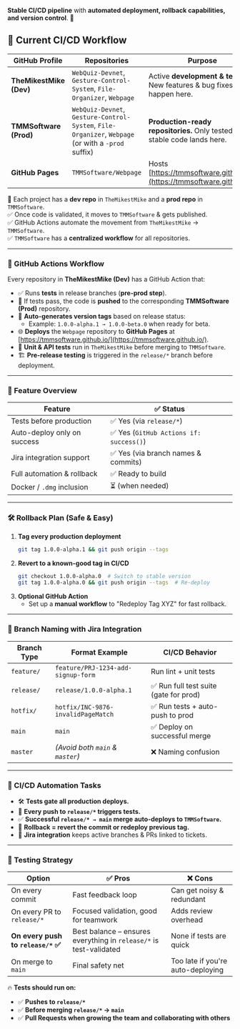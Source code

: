 **Stable CI/CD pipeline** with **automated deployment, rollback capabilities, and version control**. 🚀

## 🔷 Current CI/CD Workflow

| **GitHub Profile**   | **Repositories** | **Purpose** |
|----------------------|-----------------|-------------|
| **TheMikestMike (Dev)** | `WebQuiz-Devnet`, `Gesture-Control-System`, `File-Organizer`, `Webpage` | Active **development & testing**. New features & bug fixes happen here. |
| **TMMSoftware (Prod)** | `WebQuiz-Devnet`, `Gesture-Control-System`, `File-Organizer`, `Webpage` (or with a `-prod` suffix) | **Production-ready repositories.** Only tested, stable code lands here. |
| **GitHub Pages** | `TMMSoftware/Webpage` | Hosts [https://tmmsoftware.github.io/](https://tmmsoftware.github.io/) |

📌 Each project has a **dev repo** in `TheMikestMike` and a **prod repo** in `TMMSoftware`.<br>
✅ Once code is validated, it moves to `TMMSoftware` & gets published.<br>
✅ GitHub Actions automate the movement from `TheMikestMike` → `TMMSoftware`.<br>
✅ `TMMSoftware` has a **centralized workflow** for all repositories.<br>

---

### 🔄 GitHub Actions Workflow

Every repository in **TheMikestMike (Dev)** has a GitHub Action that:

- ✅ Runs **tests** in release branches (**pre-prod step**).
- 🚀 If tests pass, the code is **pushed** to the corresponding **TMMSoftware (Prod)** repository.
- 🔖 **Auto-generates version tags** based on release status:  
  - Example: `1.0.0-alpha.1 → 1.0.0-beta.0` when ready for beta.
- 🌐 **Deploys** the `Webpage` repository to **GitHub Pages** at [https://tmmsoftware.github.io/](https://tmmsoftware.github.io/).
- 🔬 **Unit & API tests** run in `TheMikestMike` before merging to `TMMSoftware`.
- 🏗️ **Pre-release testing** is triggered in the `release/*` branch before deployment.

---

### 🔧 Feature Overview

| Feature                        | ✅ Status |
|--------------------------------|----------|
| Tests before production        | ✅ Yes (via `release/*`) |
| Auto-deploy only on success    | ✅ Yes (`GitHub Actions if: success()`) |
| Jira integration support       | ✅ Yes (via branch names & commits) |
| Full automation & rollback     | ✅ Ready to build |
| Docker / `.dmg` inclusion      | ⏳ (when needed) |

---

### 🛠️ Rollback Plan (Safe & Easy)

1. **Tag every production deployment**  
   ```sh
   git tag 1.0.0-alpha.1 && git push origin --tags
   ```
2. **Revert to a known-good tag in CI/CD**  
   ```sh
   git checkout 1.0.0-alpha.0  # Switch to stable version
   git tag 1.0.0-alpha.0 && git push origin --tags  # Re-deploy
   ```
3. **Optional GitHub Action**  
   - Set up a **manual workflow** to "Redeploy Tag XYZ" for fast rollback.

---

### 🌱 Branch Naming with Jira Integration

| Branch Type | Format Example | CI/CD Behavior |
|------------|---------------|---------------|
| `feature/` | `feature/PRJ-1234-add-signup-form` | Run lint + unit tests |
| `release/` | `release/1.0.0-alpha.1` | ✅ Run full test suite (gate for prod) |
| `hotfix/` | `hotfix/INC-9876-invalidPageMatch` | ✅ Run tests + auto-push to prod |
| `main` | `main` | ✅ Deploy on successful merge |
| `master` | _(Avoid both `main` & `master`)_ | ❌ Naming confusion |

---

### 🚀 CI/CD Automation Tasks

- 🛠️ **Tests gate all production deploys.**
- 🔄 **Every push to `release/*` triggers tests.**
- ✅ **Successful `release/* → main` merge auto-deploys to `TMMSoftware`.**
- 🔀 **Rollback = revert the commit or redeploy previous tag.**
- 📌 **Jira integration** keeps active branches & PRs linked to tickets.

---

### 🔬 Testing Strategy

| Option                     | ✅ Pros | ❌ Cons |
|----------------------------|--------|---------|
| On every commit            | Fast feedback loop | Can get noisy & redundant |
| On every PR to `release/*` | Focused validation, good for teamwork | Adds review overhead |
| **On every push to `release/*` ✅** | Best balance – ensures everything in `release/*` is test-validated | None if tests are quick |
| On merge to `main` | Final safety net | Too late if you're auto-deploying |

🔥 **Tests should run on:**
- ✅ **Pushes to `release/*`**
- ✅ **Before merging `release/*` → `main`**
- ✅ **Pull Requests when growing the team and collaborating with others**

